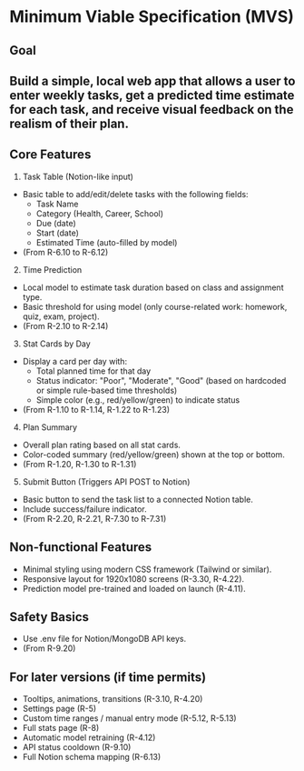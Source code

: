 # Minimum Viable Specification (MVS)

## Goal
Build a simple, local web app that allows a user to enter weekly tasks, get a predicted time estimate for each task, and receive visual feedback on the realism of their plan.
---

## Core Features
1. Task Table (Notion-like input)
* Basic table to add/edit/delete tasks with the following fields:
  * Task Name
  * Category (Health, Career, School)
  * Due (date)
  * Start (date)
  * Estimated Time (auto-filled by model)
* (From R-6.10 to R-6.12)

2. Time Prediction
* Local model to estimate task duration based on class and assignment type.
* Basic threshold for using model (only course-related work: homework, quiz, exam, project).
* (From R-2.10 to R-2.14)

3. Stat Cards by Day
* Display a card per day with:
  * Total planned time for that day
  * Status indicator: "Poor", "Moderate", "Good" (based on hardcoded or simple rule-based time thresholds)
  * Simple color (e.g., red/yellow/green) to indicate status
* (From R-1.10 to R-1.14, R-1.22 to R-1.23)

4. Plan Summary
* Overall plan rating based on all stat cards.
* Color-coded summary (red/yellow/green) shown at the top or bottom.
* (From R-1.20, R-1.30 to R-1.31)

5. Submit Button (Triggers API POST to Notion)
* Basic button to send the task list to a connected Notion table.
* Include success/failure indicator.
* (From R-2.20, R-2.21, R-7.30 to R-7.31)

## Non-functional Features
* Minimal styling using modern CSS framework (Tailwind or similar).
* Responsive layout for 1920x1080 screens (R-3.30, R-4.22).
* Prediction model pre-trained and loaded on launch (R-4.11).

## Safety Basics
* Use .env file for Notion/MongoDB API keys.
* (From R-9.20)

## For later versions (if time permits)
* Tooltips, animations, transitions (R-3.10, R-4.20)
* Settings page (R-5)
* Custom time ranges / manual entry mode (R-5.12, R-5.13)
* Full stats page (R-8)
* Automatic model retraining (R-4.12)
* API status cooldown (R-9.10)
* Full Notion schema mapping (R-6.13)
